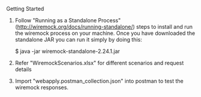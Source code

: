 Getting Started

1. Follow "Running as a Standalone Process" (http://wiremock.org/docs/running-standalone/) steps to install and run the wiremock process on your machine.
   Once you have downloaded the standalone JAR you can run it simply by doing this:
   
   $ java -jar wiremock-standalone-2.24.1.jar

2. Refer "WiremockScenarios.xlsx" for different scenarios and request details

3. Import "webapply.postman_collection.json" into postman to test the wiremock responses.